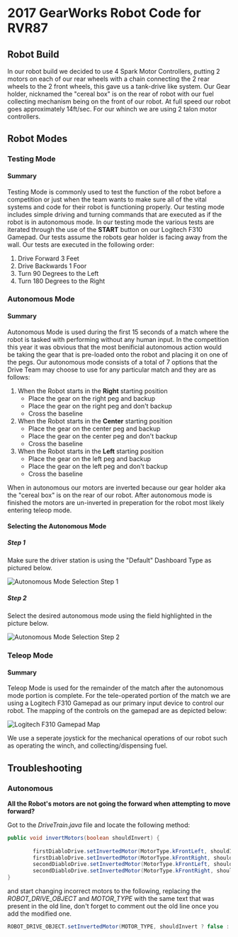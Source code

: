 # 2017 GearWorks Robot Code for RVR87

## Robot Build

In our robot build we decided to use 4 Spark Motor Controllers, putting 2 motors on each of our rear wheels with a chain connecting the 2 rear wheels to the 2 front wheels, this gave us a tank-drive like system. Our Gear holder, nicknamed the "cereal box" is on the rear of robot with our fuel collecting mechanism being on the front of our robot. At full speed our robot goes approximately 14ft/sec. For our whinch we are using 2 talon motor controllers.


## Robot Modes

### Testing Mode

#### Summary
Testing Mode is commonly used to test the function of the robot before a competition or just when the team wants to make sure all of the vital systems and code for their robot is functioning properly. Our testing mode includes simple driving and turning commands that are executed as if the robot is in autonomous mode. In our testing mode the various tests are iterated through the use of the **START** button on our Logitech F310 Gamepad. Our tests assume the robots gear holder is facing away from the wall. Our tests are executed in the following order:

1. Drive Forward 3 Feet
2. Drive Backwards 1 Foor
3. Turn 90 Degrees to the Left
4. Turn 180 Degrees to the Right


### Autonomous Mode

#### Summary
Autonomous Mode is used during the first 15 seconds of a match where the robot is tasked with performing without any human input. In the competition this year it was obvious that the most benificial autonomous action would be taking the gear that is pre-loaded onto the robot and placing it on one of the pegs. Our autonomous mode consists of a total of 7 options that the Drive Team may choose to use for any particular match and they are as follows:


1. When the Robot starts in the **Right** starting position
   * Place the gear on the right peg and backup
   * Place the gear on the right peg and don't backup
   * Cross the baseline
2. When the Robot starts in the **Center** starting position
   * Place the gear on the center peg and backup
   * Place the gear on the center peg and don't backup
   * Cross the baseline
3. When the Robot starts in the **Left** starting position
   * Place the gear on the left peg and backup
   * Place the gear on the left peg and don't backup
   * Cross the baseline
   
When in autonomous our motors are inverted because our gear holder aka the "cereal box" is on the rear of our robot. After autonomous mode is finished the motors are un-inverted in preperation for the robot most likely entering teleop mode.

#### Selecting the Autonomous Mode

##### Step 1
Make sure the driver station is using the "Default" Dashboard Type as pictured below.

![Autonomous Mode Selection Step 1](https://raw.githubusercontent.com/morechocolate2017/RobotCommandCode2017/master/autonomous-dashboard-type.png "Dashboard Type Selection")

##### Step 2
Select the desired autonomous mode using the field highlighted in the picture below.

![Autonomous Mode Selection Step 2](https://raw.githubusercontent.com/morechocolate2017/RobotCommandCode2017/master/autonomous-dashboard-selection.png "Autonomous Mode Selection")

### Teleop Mode

#### Summary
Teleop Mode is used for the remainder of the match after the autonomous mode portion is complete. For the tele-operated portion of the match we are using a Logitech F310 Gamepad as our primary input device to control our robot. The mapping of the controls on the gamepad are as depicted below:

![Logitech F310 Gamepad Map](https://raw.githubusercontent.com/morechocolate2017/RobotCommandCode2017/master/gamepad-map.png "Logitech F310 Gamepad Map")


We use a seperate joystick for the mechanical operations of our robot such as operating the winch, and collecting/dispensing fuel.

## Troubleshooting

### Autonomous

**All the Robot's motors are not going the forward when attempting to move forward?**

Got to the *DriveTrain.java* file and locate the following method:

```java
public void invertMotors(boolean shouldInvert) {
		
		firstDiabloDrive.setInvertedMotor(MotorType.kFrontLeft, shouldInvert);
		firstDiabloDrive.setInvertedMotor(MotorType.kFrontRight, shouldInvert);
		secondDiabloDrive.setInvertedMotor(MotorType.kFrontLeft, shouldInvert);
		secondDiabloDrive.setInvertedMotor(MotorType.kFrontRight, shouldInvert);
}
```

and start changing incorrect motors to the following, replacing the *ROBOT_DRIVE_OBJECT* and *MOTOR_TYPE* with the same text that was present in the old line, don't forget to comment out the old line once you add the modified one.

```java
ROBOT_DRIVE_OBJECT.setInvertedMotor(MOTOR_TYPE, shouldInvert ? false : true);
````
